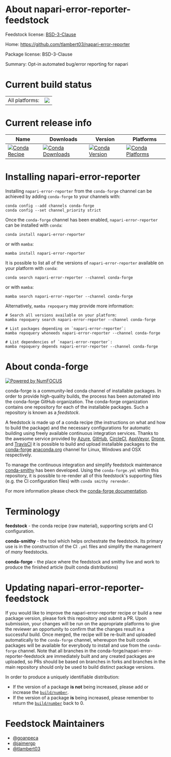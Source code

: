 About napari-error-reporter-feedstock
=====================================

Feedstock license: [BSD-3-Clause](https://github.com/conda-forge/napari-error-reporter-feedstock/blob/main/LICENSE.txt)

Home: https://github.com/tlambert03/napari-error-reporter

Package license: BSD-3-Clause

Summary: Opt-in automated bug/error reporting for napari

Current build status
====================


<table><tr><td>All platforms:</td>
    <td>
      <a href="https://dev.azure.com/conda-forge/feedstock-builds/_build/latest?definitionId=16437&branchName=main">
        <img src="https://dev.azure.com/conda-forge/feedstock-builds/_apis/build/status/napari-error-reporter-feedstock?branchName=main">
      </a>
    </td>
  </tr>
</table>

Current release info
====================

| Name | Downloads | Version | Platforms |
| --- | --- | --- | --- |
| [![Conda Recipe](https://img.shields.io/badge/recipe-napari--error--reporter-green.svg)](https://anaconda.org/conda-forge/napari-error-reporter) | [![Conda Downloads](https://img.shields.io/conda/dn/conda-forge/napari-error-reporter.svg)](https://anaconda.org/conda-forge/napari-error-reporter) | [![Conda Version](https://img.shields.io/conda/vn/conda-forge/napari-error-reporter.svg)](https://anaconda.org/conda-forge/napari-error-reporter) | [![Conda Platforms](https://img.shields.io/conda/pn/conda-forge/napari-error-reporter.svg)](https://anaconda.org/conda-forge/napari-error-reporter) |

Installing napari-error-reporter
================================

Installing `napari-error-reporter` from the `conda-forge` channel can be achieved by adding `conda-forge` to your channels with:

```
conda config --add channels conda-forge
conda config --set channel_priority strict
```

Once the `conda-forge` channel has been enabled, `napari-error-reporter` can be installed with `conda`:

```
conda install napari-error-reporter
```

or with `mamba`:

```
mamba install napari-error-reporter
```

It is possible to list all of the versions of `napari-error-reporter` available on your platform with `conda`:

```
conda search napari-error-reporter --channel conda-forge
```

or with `mamba`:

```
mamba search napari-error-reporter --channel conda-forge
```

Alternatively, `mamba repoquery` may provide more information:

```
# Search all versions available on your platform:
mamba repoquery search napari-error-reporter --channel conda-forge

# List packages depending on `napari-error-reporter`:
mamba repoquery whoneeds napari-error-reporter --channel conda-forge

# List dependencies of `napari-error-reporter`:
mamba repoquery depends napari-error-reporter --channel conda-forge
```


About conda-forge
=================

[![Powered by
NumFOCUS](https://img.shields.io/badge/powered%20by-NumFOCUS-orange.svg?style=flat&colorA=E1523D&colorB=007D8A)](https://numfocus.org)

conda-forge is a community-led conda channel of installable packages.
In order to provide high-quality builds, the process has been automated into the
conda-forge GitHub organization. The conda-forge organization contains one repository
for each of the installable packages. Such a repository is known as a *feedstock*.

A feedstock is made up of a conda recipe (the instructions on what and how to build
the package) and the necessary configurations for automatic building using freely
available continuous integration services. Thanks to the awesome service provided by
[Azure](https://azure.microsoft.com/en-us/services/devops/), [GitHub](https://github.com/),
[CircleCI](https://circleci.com/), [AppVeyor](https://www.appveyor.com/),
[Drone](https://cloud.drone.io/welcome), and [TravisCI](https://travis-ci.com/)
it is possible to build and upload installable packages to the
[conda-forge](https://anaconda.org/conda-forge) [anaconda.org](https://anaconda.org/)
channel for Linux, Windows and OSX respectively.

To manage the continuous integration and simplify feedstock maintenance
[conda-smithy](https://github.com/conda-forge/conda-smithy) has been developed.
Using the ``conda-forge.yml`` within this repository, it is possible to re-render all of
this feedstock's supporting files (e.g. the CI configuration files) with ``conda smithy rerender``.

For more information please check the [conda-forge documentation](https://conda-forge.org/docs/).

Terminology
===========

**feedstock** - the conda recipe (raw material), supporting scripts and CI configuration.

**conda-smithy** - the tool which helps orchestrate the feedstock.
                   Its primary use is in the construction of the CI ``.yml`` files
                   and simplify the management of *many* feedstocks.

**conda-forge** - the place where the feedstock and smithy live and work to
                  produce the finished article (built conda distributions)


Updating napari-error-reporter-feedstock
========================================

If you would like to improve the napari-error-reporter recipe or build a new
package version, please fork this repository and submit a PR. Upon submission,
your changes will be run on the appropriate platforms to give the reviewer an
opportunity to confirm that the changes result in a successful build. Once
merged, the recipe will be re-built and uploaded automatically to the
`conda-forge` channel, whereupon the built conda packages will be available for
everybody to install and use from the `conda-forge` channel.
Note that all branches in the conda-forge/napari-error-reporter-feedstock are
immediately built and any created packages are uploaded, so PRs should be based
on branches in forks and branches in the main repository should only be used to
build distinct package versions.

In order to produce a uniquely identifiable distribution:
 * If the version of a package **is not** being increased, please add or increase
   the [``build/number``](https://docs.conda.io/projects/conda-build/en/latest/resources/define-metadata.html#build-number-and-string).
 * If the version of a package **is** being increased, please remember to return
   the [``build/number``](https://docs.conda.io/projects/conda-build/en/latest/resources/define-metadata.html#build-number-and-string)
   back to 0.

Feedstock Maintainers
=====================

* [@goanpeca](https://github.com/goanpeca/)
* [@jaimergp](https://github.com/jaimergp/)
* [@tlambert03](https://github.com/tlambert03/)

